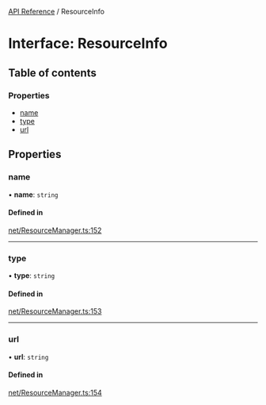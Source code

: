 [API Reference](../README.md) / ResourceInfo

# Interface: ResourceInfo

## Table of contents

### Properties

- [name](ResourceInfo.md#name)
- [type](ResourceInfo.md#type)
- [url](ResourceInfo.md#url)

## Properties

### name

• **name**: `string`

#### Defined in

[net/ResourceManager.ts:152](https://github.com/Lanfei/playable.js/blob/99bdc51/src/net/ResourceManager.ts#L152)

___

### type

• **type**: `string`

#### Defined in

[net/ResourceManager.ts:153](https://github.com/Lanfei/playable.js/blob/99bdc51/src/net/ResourceManager.ts#L153)

___

### url

• **url**: `string`

#### Defined in

[net/ResourceManager.ts:154](https://github.com/Lanfei/playable.js/blob/99bdc51/src/net/ResourceManager.ts#L154)
